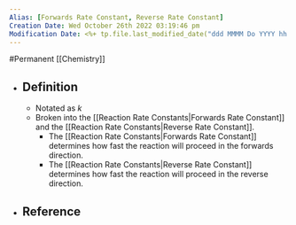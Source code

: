 ```yaml
---
Alias: [Forwards Rate Constant, Reverse Rate Constant]
Creation Date: Wed October 26th 2022 03:19:46 pm 
Modification Date: <%+ tp.file.last_modified_date("ddd MMMM Do YYYY hh:mm:ss a") %>
---
```

#Permanent [[Chemistry]]

- ## Definition
	- Notated as $k$
	- Broken into the [[Reaction Rate Constants|Forwards Rate Constant]] and the [[Reaction Rate Constants|Reverse Rate Constant]].
		- The [[Reaction Rate Constants|Forwards Rate Constant]] determines how fast the reaction will proceed in the forwards direction.
		- The [[Reaction Rate Constants|Reverse Rate Constant]] determines how fast the reaction will proceed in the reverse direction.
- ## Reference